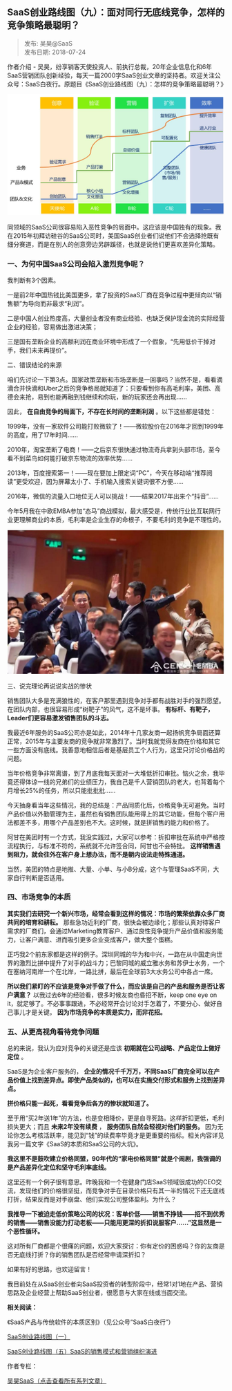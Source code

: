 ## SaaS创业路线图（九）：面对同行无底线竞争，怎样的竞争策略最聪明？  

> 发布: 吴昊@SaaS  
> 发布日期: 2018-07-24  

作者介绍 - 吴昊，纷享销客天使投资人、前执行总裁，20年企业信息化和6年SaaS营销团队创新经验，每天一篇2000字SaaS创业文章的坚持者。欢迎关注公众号：SaaS白夜行。原题目《SaaS创业路线图（九）：怎样的竞争策略最聪明？》

![image](images/1807-saascylxtjmdtxwdxjzzydjzclzcm-0.jpeg)

同领域的SaaS公司很容易陷入恶性竞争的局面中。这应该是中国独有的现象。我在2015年初拜访硅谷的SaaS公司时，美国SaaS创业者们说他们不会选择抢既有细分赛道，而是在别人的创意旁边另辟蹊径，也就是说他们更喜欢差异化策略。

### 一、为何中国SaaS公司会陷入激烈竞争呢？

我判断有3个因素。

一是前2年中国热钱比美国更多，拿了投资的SaaS厂商在竞争过程中更倾向以“销售额”为导向而非最求“利润”。

二是中国人创业热度高，大量创业者没有商业经验、也缺乏保护现金流的实际经营企业的经验，容易做出激进决策；

三是国有垄断企业的高额利润在商业环境中形成了一个假象，“先用低价干掉对手，我们未来再提价”。

二、错误结论的来源

咱们先讨论一下第3点。国家政策垄断和市场垄断是一回事吗？当然不是，看看滴滴合并快滴和Uber之后的竞争格局就知道了：只要看到你有高毛利率，美团、高德会来抢，易到也能再融到钱继续和你玩，新的玩家还会再出现......

因此， **在自由竞争的局面下，不存在长时间的垄断利润** 。以下这些都是错觉：

1999年，没有一家软件公司能打败微软了！——微软股价在2016年才回到1999年的高度，用了17年时间......

2010年，淘宝垄断了电商！——之后京东很快通过物流奇兵拿到头部市场，至今看不到菜鸟如何能打破京东物流的效率优势......

2013年，百度搜索第一！——现在要加上限定词“PC”，今天在移动端“推荐阅读”更受欢迎，因为屏幕太小了、手机输入搜索关键词很不方便......

2016年，微信的流量入口地位无人可以挑战！——结果2017年出来个“抖音”......

今年5月我在中欧EMBA参加“态马”商战模拟，最大感受是，传统行业比互联网行业更理解商业的本质，毛利率是企业生存的命根子，不要毛利的竞争是不理性的。

![image](images/1807-saascylxtjmdtxwdxjzzydjzclzcm-1.jpeg)

三、说完理论再说说实战的惨状

销售团队大多是充满狼性的，在客户那里遇到竞争对手都有战胜对手的强烈愿望。在团队内部，也很容易形成“树靶子”的风气，这不是坏事。 **有标杆、有靶子，Leader们更容易激发销售团队的斗志。**

我最近6年服务的SaaS公司亦是如此，2014年十几家友商一起扬帆竞争局面还算正常，2015年与主要友商的竞争就非常激烈了。当时我就觉得友商在价格和其它一些方面没有底线。我善意地相信后者是基层员工个人行为，这里只讨论价格战的问题。

当年价格竞争非常离谱，到了月底我每天面对一大堆低折扣审批。恼火之余，我毕竟还得体谅一线的兄弟们的业绩压力，我自己是千人营销团队的老大，也背着每个月增长25%的任务，所以只能批批批......

今天抽身看当年这些情况，我的总结是：产品同质化后，价格竞争无可避免。当时产品价值以外勤管理为主，虽然也有销售团队能用得上的其它功能，但每个客户用法都差不多，用哪个产品差别也不大。这时候，就是拼销售的能力和价格了。

阿甘在美团时有一个方式，我没实践过，大家可以参考：折扣审批在系统中严格按流程执行，与标准不符的，系统就不允许签合同，阿甘也不会特批。 **这样销售遇到阻力，就会往外在客户身上想办法，而不是朝内设法走特殊通道。**

当然，美团的特点是地推、大量、小单、与小B分成，这个与管理SaaS不同，大家自行判断是否适用。

### 四、市场竞争的本质

**其实我们去研究一个新兴市场，经常会看到这样的情况：市场的繁荣依靠众多厂商共同的培育和耕耘。** 那些急功近利的厂商，很快会被边缘化；那些认真对待客户需求的厂商们，会通过Marketing教育客户、通过良性竞争提升产品价值和服务能力，让客户满意、进而吸引更多企业变成客户，做大整个蛋糕。

正巧我2个前东家都是这样的例子。深圳同城的华为和中兴，一路在从中国走向世界的激烈比拼中提升了对手的战斗力；巴黎同城的威立雅水务和苏伊士水务，一个在塞纳河南岸一个在北岸，一路比拼，最后在全球前3大水务公司中各占一席。

**所以我们紧盯的不应该是竞争对手做了什么，而应该是自己的产品和服务是否让客户满意？** 以我过去6年的经验看，很多时候友商也昏招不断，keep one eye on it，就足够了。不必事事跟进，不必经常开会讨论对手怎着了，不要分心、做好自己事儿才是关键。 **因为市场竞争的本质是实力，而非花招。**

###  五、从更高视角看待竞争问题

总的来说，我认为应对竞争的关键还是应该 **初期就在公司战略、产品定位上做好定位** 。

SaaS是为企业客户服务的， **企业的情况千千万万，不同SaaS厂商完全可以在产品价值上找到差异点。即使产品类似的，也可以在实施交付形式和服务上找到差异点。**

**拼价格只能一起死，看看竞争后各方的惨状就知道了。**

至于用“买2年送1年”的方法，也是变相降价，更是自寻死路。这样折扣更低，毛利损失更大；而且 **未来2年没有续费** ， **服务团队自然会轻视对他们的服务。** 因为无论你怎么考核活跃率，能见到“钱”的续费率毕竟才是更重要的指标。相关内容详见我另一篇文字《SaaS的本质和SaaS公司的大坑》。

**我这里不是鼓吹建立价格同盟，90年代的“家电价格同盟”就是个闹剧，我强调的是产品差异化定位和坚守毛利率底线。**

这里还有一个例子很有意思。昨晚我和一个在健身门店SaaS领域很成功的CEO交流，发现他们的价格很坚挺，而竞争对手在目录价格只有其一半的情况下还无底线打折，结果反而是对手崩盘、他们实现公司整体盈利。为什么？

**我推导一下被迫走低价策略公司的状况：客单价低——销售不挣钱——招不到优秀的销售——销售没能力打动老板——只能用更深的折扣说服客户......”这显然是一个恶性循环。**

这对所有厂商都是个很痛的问题，欢迎大家探讨：你有定价的困惑吗？你的友商是否无底线打折？你的销售团队是否经常申请深折扣？

如果有好的思路，也欢迎留言！

我目前处在从SaaS创业者向SaaS投资者的转型阶段中，经常1对1地在产品、营销思路及企业经营上帮助SaaS创业者，很愿意与大家在线或当面交流。

**相关阅读：**

《SaaS产品与传统软件的本质区别》（见公众号“SaaS白夜行”）

[SaaS创业路线图（一）](https://36kr.com/p/5136068.html)

[SaaS创业路线图（五）SaaS的销售模式和营销组织演进](https://36kr.com/p/5140391.html)

作者专栏：

[吴昊SaaS（点击查看所有系列文章）](https://36kr.com/user/1308477002)
